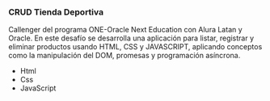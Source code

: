 ### CRUD Tienda Deportiva

<p>
Callenger del programa ONE-Oracle Next Education con Alura Latan y Oracle. En este desafío se desarrolla una aplicación para listar, registrar y eliminar productos usando HTML, CSS y JAVASCRIPT, aplicando conceptos como la manipulación del DOM, promesas y programación asíncrona.
</p>

- Html
- Css
- JavaScript